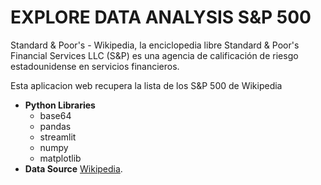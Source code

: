 # EXPLORE DATA ANALYSIS  S&P 500 


Standard & Poor's - Wikipedia, la enciclopedia libre
Standard & Poor's Financial Services LLC (S&P) es una agencia de calificación de riesgo estadounidense en servicios financieros.

Esta aplicacion web recupera la lista de los S&P 500 de Wikipedia

* **Python Libraries**
   - base64
   - pandas
   - streamlit
   - numpy 
   - matplotlib
* **Data Source** [Wikipedia](http://www.wikipedia.org/).
